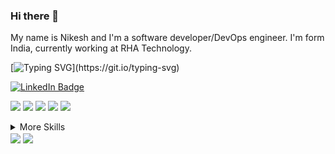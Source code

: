 ### Hi there 👋



My name is Nikesh and I'm a software developer/DevOps engineer. I'm form India, currently working at RHA Technology. 


[![Typing SVG](https://readme-typing-svg.herokuapp.com/?lines=Hi,+I'm+Nikesh+Sharma,;+a+full+stack+MEAN+developer+👨🏻‍💻+from+India.;I+have+7++years+of+experience;+and+proven+knowledge+of+web+development,+and+project+management.;Aiming+to+leverage+my+skills+to;+successfully+fill+the+Senior+Software+Engineer+role+in+IT+Industry;)](https://git.io/typing-svg)

[![LinkedIn Badge](https://img.shields.io/badge/LinkedIn-Profile-informational?style=flat&logo=linkedin&logoColor=white&color=0D76A8)](https://www.linkedin.com/in/nikesh-sharma/)





![](https://img.shields.io/badge/Code-Angular-informational?style=flat&logo=angular&logoColor=white&color=f3b745)
![](https://img.shields.io/badge/Code-Ionic-informational?style=flat&logo=ionic&logoColor=white&color=f3b745)
![](https://img.shields.io/badge/Code-JavaScript-informational?style=flat&logo=JavaScript&logoColor=white&color=f3b745)
![](https://img.shields.io/badge/Code-TypeScript-informational?style=flat&logo=TypeScript&logoColor=white&color=f3b745)
![](https://img.shields.io/badge/Code-MongoDB-informational?style=flat&logo=MongoDB&logoColor=white&color=f3b745)


<details>
<summary>More Skills</summary>
<br>

![](https://img.shields.io/badge/UI/UX-Web/Product/Mobile-informational?style=flat&logoColor=white&color=f3b745)
![](https://img.shields.io/badge/Style-CSS-informational?style=flat&logo=css3&logoColor=white&color=f3b745)
![](https://img.shields.io/badge/Style-Sass-informational?style=flat&logo=Sass&logoColor=white&color=f3b745)
.....
</details>

<img align="center" src="https://github-readme-stats.vercel.app/api?username=singhnikesh&show_icons=true&theme=tokyonight" />
<!--<img align="center" src="https://github-readme-stats.herokuapp.com/?user=singhnikesh&theme=tokyonight" />-->
  <img align="center" src="https://github-readme-stats.vercel.app/api/top-langs/?username=singhnikesh&hide=java,html,tex&title_color=ffffff&text_color=c9cacc&icon_color=2bbc8a&bg_color=1d1f21&langs_count=10" />
  
 
  
 
